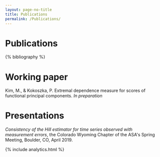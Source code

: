 ```yaml
---
layout: page-no-title
title: Publications
permalink: /Publications/
---
```


# Publications

<!-- [For a complete list please see Google Scholar](https://scholar.google.com/citations?user=iM-SVxsAAAAJ&hl=en&oi=ao) -->

{% bibliography %}

# Working paper

Kim, M., & Kokoszka, P. Extremal dependence measure for scores of functional principal components. *In preparation*


# Presentations


*Consistency of the Hill estimator for time series observed with measurement errors*, the Colorado Wyoming Chapter of the ASA's Spring Meeting, Boulder, CO, April 2019.

{% include analytics.html %}
